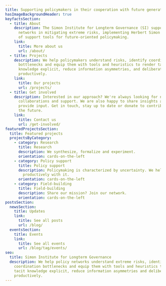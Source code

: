 ```yaml
---
title: Supporting policymakers in their cooperation with future generations.
hasImageBackgroundHeader: true
keyfactsSection:
  - title: About
    description: The Simon Institute for Longterm Governance (SI) supports policy
      networks in mitigating extreme risks, implementing Herbert Simon's vision
      of support tools for future-oriented policymaking.
    link:
      title: More about us
      url: /about/
  - title: Projects
    description: We help policymakers understand risks, identify coordination
      bottlenecks and equip them with tools and heuristics to render tacit
      knowledge explicit, reduce information asymmetries, and deliberate
      productively.
    link:
      title: Our projects
      url: /projects/
  - title: Get involved
    description: Interested in our approach? We're always looking for new ideas,
      collaborations and support. We are also happy to share insights and
      provide input. Get in touch, stay up to date or donate to contribute to
      the future.
    link:
      title: Contact us
      url: /get-involved/
featuredProjectsSection:
  title: Featured projects
  projectsByCategory:
    - category: Research
      title: Research
      description: We synthesize, formalize and experiment.
      orientation: cards-on-the-left
    - category: Policy support
      title: Policy support
      description: Policymaking is characterized by uncertainty. We help you grapple
        productively with it.
      orientation: cards-on-the-left
    - category: Field-building
      title: Field-building
      description: Share our mission? Join our network.
      orientation: cards-on-the-left
postsSection:
  newsSection:
    title: Updates
    link:
      title: See all posts
      url: /blog/
  eventsSection:
    title: Events
    link:
      title: See all events
      url: /blog/tag/events/
seo:
  title: Simon Institute for Longterm Governance
  description: We help policy networks understand extreme risks, identify
    coordination bottlenecks and equip them with tools and heuristics to render
    tacit knowledge explicit, reduce information asymmetries and deliberate
    productively.
---
```

